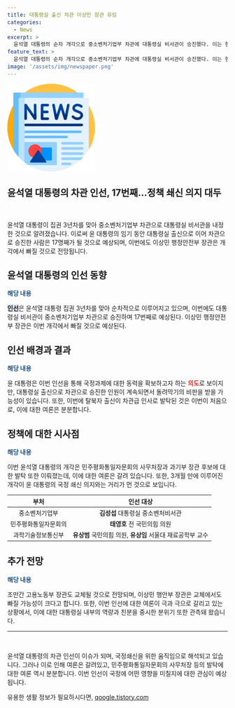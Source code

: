 ```yaml
---
title: 대통령실 출신 차관 이상민 장관 유임
categories:
  - News
excerpt: >
  윤석열 대통령의 순차 개각으로 중소벤처기업부 차관에 대통령실 비서관이 승진했다. 이는 현 정부에서 17번째로, 민주평화통일자문회의 사무처장에는 탈북자 출신으로 처음 발탁됐다. 하지만 국정과제 동력을 확보하기 위한 것인지, 역량보다는 대통령과의 친분이 작용한 것으로 보이며, 윤 대통령의 약속과는 거리가 멀어 보인다는 비판이 제기되고 있다.
feature_text: >
  윤석열 대통령의 순차 개각으로 중소벤처기업부 차관에 대통령실 비서관이 승진했다. 이는 현 정부에서 17번째로, 민주평화통일자문회의 사무처장에는 탈북자 출신으로 처음 발탁됐다. 하지만 국정과제 동력을 확보하기 위한 것인지, 역량보다는 대통령과의 친분이 작용한 것으로 보이며, 윤 대통령의 약속과는 거리가 멀어 보인다는 비판이 제기되고 있다.
image: '/assets/img/newspaper.png'
---
```


<p><img src="/assets/img/newspaper.png" alt="kimp 속보" /></p>

<h2>윤석열 대통령의 차관 인선, 17번째…정책 쇄신 의지 대두</h2>

<p data-ke-size="size16">&nbsp;</p>

<p>윤석열 대통령이 집권 3년차를 맞아 중소벤처기업부 차관으로 대통령실 비서관을 내정한 것으로 알려졌습니다. 이로써 윤 대통령의 임기 동안 대통령실 출신으로 이어 차관으로 승진한 사람은 17명째가 될 것으로 예상되며, 이번에도 이상민 행정안전부 장관은 개각에서 빠질 것으로 전망됩니다.</p>

<h2 data-ke-size="size26">윤석열 대통령의 인선 동향</h2>

<p><b><span style="color: #1a5490;">해당 내용</span></b></p>

<p><b><span style="background-color: #21538527;">인선</span></b>은 윤석열 대통령 집권 3년차를 맞아 순차적으로 이루어지고 있으며, 이번에도 대통령실 비서관이 중소벤처기업부 차관으로 승진하며 17번째로 예상된다. 이상민 행정안전부 장관은 이번 개각에서 빠질 것으로 예상된다.</p>

<h2 data-ke-size="size26">인선 배경과 결과</h2>

<p><b><span style="color: #1a5490;">해당 내용</span></b></p>

<p>윤 대통령은 이번 인선을 통해 국정과제에 대한 동력을 확보하고자 하는 <b><span style="color: #ee2323;">의도</span></b>로 보이지만, 대통령실 출신으로 차관으로 승진한 인원이 계속되면서 돌려막기의 비판을 받을 가능성이 있습니다. 또한, 이번에 탈북자 출신이 차관급 인사로 발탁된 것은 이번이 처음으로, 이에 대한 여론은 분분합니다.</p>

<h2 data-ke-size="size26">정책에 대한 시사점</h2>

<p><b><span style="color: #1a5490;">해당 내용</span></b></p>

<p>이번 윤석열 대통령의 개각은 민주평화통일자문회의 사무처장과 과기부 장관 후보에 대한 발탁 또한 이뤄졌는데, 이에 대한 여론은 갈려 있습니다. 또한, 3개월 만에 이루어진 개각이 윤 대통령의 국정 쇄신 의지와는 거리가 먼 것으로 보입니다.</p>

<table>
    <thead>
        <tr>
            <th style="text-align: center;">부처</th>
            <th style="text-align: center;">인선 대상</th>
        </tr>
    </thead>
    <tbody>
        <tr>
            <td style="text-align: center;">중소벤처기업부</td>
            <td style="text-align: center;"><b>김성섭</b> 대통령실 중소벤처비서관</td>
        </tr>
        <tr>
            <td style="text-align: center;">민주평화통일자문회의</td>
            <td style="text-align: center;"><b>태영호</b> 전 국민의힘 의원</td>
        </tr>
        <tr>
            <td style="text-align: center;">과학기술정보통신부</td>
            <td style="text-align: center;"><b>유상범</b> 국민의힘 의원, <b>유상임</b> 서울대 재료공학부 교수</td>
        </tr>
    </tbody>
</table>

<h2 data-ke-size="size26">추가 전망</h2>

<p><b><span style="color: #1a5490;">해당 내용</span></b></p>

<p>조만간 고용노동부 장관도 교체될 것으로 전망되며, 이상민 행안부 장관은 교체에서도 빠질 가능성이 크다고 합니다. 또한, 이번 인선에 대한 여론이 극과 극으로 갈리고 있는 상황에서, 이에 대한 대통령실 내부의 역량과 친분을 중시한 분위기 또한 관측돼 왔습니다.</p>

<hr>

<p data-ke-size="size16">&nbsp;</p>

<p>윤석열 대통령의 차관 인선이 이슈가 되며, 국정쇄신을 위한 움직임으로 해석되고 있습니다. 그러나 이로 인해 여론은 갈려있고, 민주평화통일자문회의 사무처장 등의 발탁에 대한 여론 역시 분분합니다. 이번 인선이 국정에 어떤 영향을 미칠지에 대한 관심이 예상됩니다.</p>
유용한 생활 정보가 필요하시다면, <a href="https://qoogle.tistory.com" rel="dofollow">qoogle.tistory.com</a>


